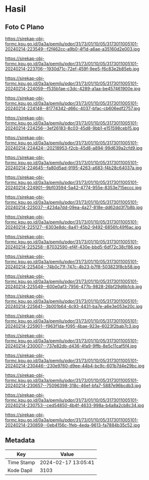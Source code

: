 # Hasil

## Foto C Plano

https://sirekap-obj-formc.kpu.go.id/0a3a/pemilu/pdpr/31/73/01/10/05/3173011005101-20240214-223549--f2f462cc-a9b0-4f1d-a6ae-a35160d2e003.jpg

https://sirekap-obj-formc.kpu.go.id/0a3a/pemilu/pdpr/31/73/01/10/05/3173011005101-20240214-223706--1930d71c-72ef-459f-9ee5-f6c83e2b85eb.jpg

https://sirekap-obj-formc.kpu.go.id/0a3a/pemilu/pdpr/31/73/01/10/05/3173011005101-20240214-224059--f535b1ae-c3dc-4289-a1aa-be457461900e.jpg

https://sirekap-obj-formc.kpu.go.id/0a3a/pemilu/pdpr/31/73/01/10/05/3173011005101-20240214-224148--81774342-d66c-4037-bfac-cb606edf2757.jpg

https://sirekap-obj-formc.kpu.go.id/0a3a/pemilu/pdpr/31/73/01/10/05/3173011005101-20240214-224256--3ef26183-8c03-45d8-9bb1-e151598ceb15.jpg

https://sirekap-obj-formc.kpu.go.id/0a3a/pemilu/pdpr/31/73/01/10/05/3173011005101-20240214-224424--20218953-f2cb-45d8-a894-99d639a2cfd9.jpg

https://sirekap-obj-formc.kpu.go.id/0a3a/pemilu/pdpr/31/73/01/10/05/3173011005101-20240214-224645--fa80d5ad-9195-4263-a683-f4b28c64037a.jpg

https://sirekap-obj-formc.kpu.go.id/0a3a/pemilu/pdpr/31/73/01/10/05/3173011005101-20240214-224901--9bf03594-5a42-4774-955e-8353e715eccc.jpg

https://sirekap-obj-formc.kpu.go.id/0a3a/pemilu/pdpr/31/73/01/10/05/3173011005101-20240214-225037--4234a7dd-09ea-4a27-818e-dd62dd3f7b8b.jpg

https://sirekap-obj-formc.kpu.go.id/0a3a/pemilu/pdpr/31/73/01/10/05/3173011005101-20240214-225127--6303e8dc-8a41-45b2-9492-6856fc49f6ac.jpg

https://sirekap-obj-formc.kpu.go.id/0a3a/pemilu/pdpr/31/73/01/10/05/3173011005101-20240214-225258--87032590-ef4f-430e-bbd5-6df72c38cf86.jpg

https://sirekap-obj-formc.kpu.go.id/0a3a/pemilu/pdpr/31/73/01/10/05/3173011005101-20240214-225404--74b0c71f-747c-4b23-b7f8-503823f8cb58.jpg

https://sirekap-obj-formc.kpu.go.id/0a3a/pemilu/pdpr/31/73/01/10/05/3173011005101-20240214-225549--600e0af3-7956-477b-9828-26bf29d6b1cb.jpg

https://sirekap-obj-formc.kpu.go.id/0a3a/pemilu/pdpr/31/73/01/10/05/3173011005101-20240214-225641--3b001b64-4c93-4431-ba7e-a6e3e053e20c.jpg

https://sirekap-obj-formc.kpu.go.id/0a3a/pemilu/pdpr/31/73/01/10/05/3173011005101-20240214-225901--f963f1da-f095-4bae-923e-6023f2bab7c3.jpg

https://sirekap-obj-formc.kpu.go.id/0a3a/pemilu/pdpr/31/73/01/10/05/3173011005101-20240214-230007--737e82db-d436-4fa9-9ffb-8e5c11caf5f4.jpg

https://sirekap-obj-formc.kpu.go.id/0a3a/pemilu/pdpr/31/73/01/10/05/3173011005101-20240214-230446--230e9760-d9ee-44b4-bc9c-601b7d4e29bc.jpg

https://sirekap-obj-formc.kpu.go.id/0a3a/pemilu/pdpr/31/73/01/10/05/3173011005101-20240214-230657--75096398-318c-46ef-bfa7-5887e96bcdb3.jpg

https://sirekap-obj-formc.kpu.go.id/0a3a/pemilu/pdpr/31/73/01/10/05/3173011005101-20240214-230753--ced54850-4b4f-4633-998a-b4a8a2cb8c34.jpg

https://sirekap-obj-formc.kpu.go.id/0a3a/pemilu/pdpr/31/73/01/10/05/3173011005101-20240214-230859--0eb4156c-1feb-4eda-9613-fa7884b35c52.jpg


## Metadata

| Key        | Value               |
| ---------- | ------------------- |
| Time Stamp | 2024-02-17 13:05:41 |
| Kode Dapil | 3103                |



